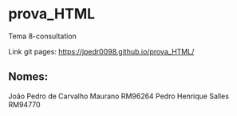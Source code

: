 # prova_HTML
Tema 8-consultation

Link git pages: https://jpedr0098.github.io/prova_HTML/
## Nomes:
João Pedro de Carvalho Maurano RM96264
Pedro Henrique Salles RM94770